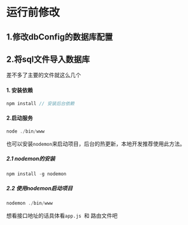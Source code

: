 # 运行前修改
## 1.修改dbConfig的数据库配置
## 2.将sql文件导入数据库


差不多了主要的文件就这么几个

#### 1. 安装依赖

```js
npm install // 安装后台依赖
```

#### 2.启动服务

```js
node ./bin/www
```

也可以安装`nodemon`来启动项目，后台的热更新，本地开发推荐使用此方法。

##### 2.1 nodemon的安装

```js
npm install -g nodemon
```

##### 2.2 使用nodemon启动项目

```js
nodemon ./bin/www
```

想看接口地址的话具体看`app.js `和 路由文件吧



